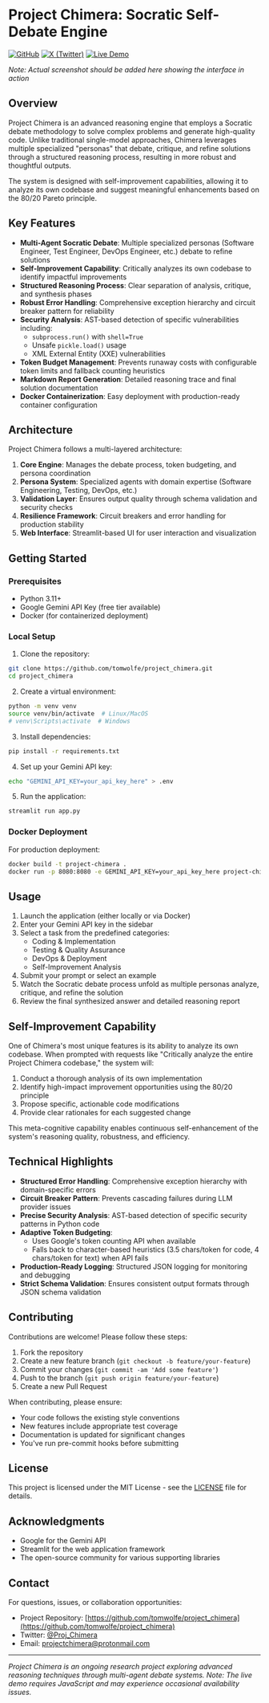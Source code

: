 # Project Chimera: Socratic Self-Debate Engine

[![GitHub](https://img.shields.io/badge/GitHub-Project_Chimera-000?style=flat-square&logo=github)](https://github.com/tomwolfe/project_chimera)
[![X (Twitter)](https://img.shields.io/badge/X-Proj_Chimera-1DA1F2?style=flat-square&logo=x)](https://x.com/Proj_Chimera)
[![Live Demo](https://img.shields.io/badge/Live%20Demo-Project%20Chimera-green?style=flat-square&logo=streamlit)](https://project-chimera-406972693661.us-central1.run.app)

*Note: Actual screenshot should be added here showing the interface in action*

## Overview

Project Chimera is an advanced reasoning engine that employs a Socratic debate methodology to solve complex problems and generate high-quality code. Unlike traditional single-model approaches, Chimera leverages multiple specialized "personas" that debate, critique, and refine solutions through a structured reasoning process, resulting in more robust and thoughtful outputs.

The system is designed with self-improvement capabilities, allowing it to analyze its own codebase and suggest meaningful enhancements based on the 80/20 Pareto principle.

## Key Features

- **Multi-Agent Socratic Debate**: Multiple specialized personas (Software Engineer, Test Engineer, DevOps Engineer, etc.) debate to refine solutions
- **Self-Improvement Capability**: Critically analyzes its own codebase to identify impactful improvements
- **Structured Reasoning Process**: Clear separation of analysis, critique, and synthesis phases
- **Robust Error Handling**: Comprehensive exception hierarchy and circuit breaker pattern for reliability
- **Security Analysis**: AST-based detection of specific vulnerabilities including:
  - `subprocess.run()` with `shell=True`
  - Unsafe `pickle.load()` usage
  - XML External Entity (XXE) vulnerabilities
- **Token Budget Management**: Prevents runaway costs with configurable token limits and fallback counting heuristics
- **Markdown Report Generation**: Detailed reasoning trace and final solution documentation
- **Docker Containerization**: Easy deployment with production-ready container configuration

## Architecture

Project Chimera follows a multi-layered architecture:

1. **Core Engine**: Manages the debate process, token budgeting, and persona coordination
2. **Persona System**: Specialized agents with domain expertise (Software Engineering, Testing, DevOps, etc.)
3. **Validation Layer**: Ensures output quality through schema validation and security checks
4. **Resilience Framework**: Circuit breakers and error handling for production stability
5. **Web Interface**: Streamlit-based UI for user interaction and visualization

## Getting Started

### Prerequisites

- Python 3.11+
- Google Gemini API Key (free tier available)
- Docker (for containerized deployment)

### Local Setup

1. Clone the repository:
```bash
git clone https://github.com/tomwolfe/project_chimera.git
cd project_chimera
```

2. Create a virtual environment:
```bash
python -m venv venv
source venv/bin/activate  # Linux/MacOS
# venv\Scripts\activate  # Windows
```

3. Install dependencies:
```bash
pip install -r requirements.txt
```

4. Set up your Gemini API key:
```bash
echo "GEMINI_API_KEY=your_api_key_here" > .env
```

5. Run the application:
```bash
streamlit run app.py
```

### Docker Deployment

For production deployment:

```bash
docker build -t project-chimera .
docker run -p 8080:8080 -e GEMINI_API_KEY=your_api_key_here project-chimera
```

## Usage

1. Launch the application (either locally or via Docker)
2. Enter your Gemini API key in the sidebar
3. Select a task from the predefined categories:
   - Coding & Implementation
   - Testing & Quality Assurance
   - DevOps & Deployment
   - Self-Improvement Analysis
4. Submit your prompt or select an example
5. Watch the Socratic debate process unfold as multiple personas analyze, critique, and refine the solution
6. Review the final synthesized answer and detailed reasoning report

## Self-Improvement Capability

One of Chimera's most unique features is its ability to analyze its own codebase. When prompted with requests like "Critically analyze the entire Project Chimera codebase," the system will:

1. Conduct a thorough analysis of its own implementation
2. Identify high-impact improvement opportunities using the 80/20 principle
3. Propose specific, actionable code modifications
4. Provide clear rationales for each suggested change

This meta-cognitive capability enables continuous self-enhancement of the system's reasoning quality, robustness, and efficiency.

## Technical Highlights

- **Structured Error Handling**: Comprehensive exception hierarchy with domain-specific errors
- **Circuit Breaker Pattern**: Prevents cascading failures during LLM provider issues
- **Precise Security Analysis**: AST-based detection of specific security patterns in Python code
- **Adaptive Token Budgeting**: 
  - Uses Google's token counting API when available
  - Falls back to character-based heuristics (3.5 chars/token for code, 4 chars/token for text) when API fails
- **Production-Ready Logging**: Structured JSON logging for monitoring and debugging
- **Strict Schema Validation**: Ensures consistent output formats through JSON schema validation

## Contributing

Contributions are welcome! Please follow these steps:

1. Fork the repository
2. Create a new feature branch (`git checkout -b feature/your-feature`)
3. Commit your changes (`git commit -am 'Add some feature'`)
4. Push to the branch (`git push origin feature/your-feature`)
5. Create a new Pull Request

When contributing, please ensure:
- Your code follows the existing style conventions
- New features include appropriate test coverage
- Documentation is updated for significant changes
- You've run pre-commit hooks before submitting

## License

This project is licensed under the MIT License - see the [LICENSE](LICENSE) file for details.

## Acknowledgments

- Google for the Gemini API
- Streamlit for the web application framework
- The open-source community for various supporting libraries

## Contact

For questions, issues, or collaboration opportunities:

- Project Repository: [https://github.com/tomwolfe/project_chimera](https://github.com/tomwolfe/project_chimera)
- Twitter: [@Proj_Chimera](https://x.com/Proj_Chimera)
- Email: projectchimera@protonmail.com

---

*Project Chimera is an ongoing research project exploring advanced reasoning techniques through multi-agent debate systems. Note: The live demo requires JavaScript and may experience occasional availability issues.*